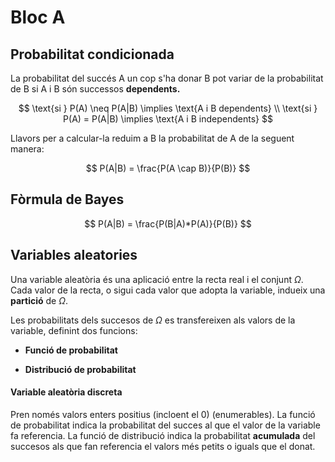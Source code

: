 # Bloc A

## Probabilitat condicionada

La probabilitat del succés A un cop s'ha donar B pot variar de la probabilitat de B si A i B són successos **dependents.**

$$
\text{si } P(A) \neq P(A|B) \implies \text{A i B dependents} \\
\text{si } P(A) = P(A|B)  \implies \text{A i B independents}
$$

Llavors per a calcular-la reduim a B la probabilitat de A de la seguent manera:

$$
P(A|B) = \frac{P(A \cap B)}{P(B)}
$$

## Fòrmula de Bayes

$$
P(A|B) = \frac{P(B|A)*P(A)}{P(B)}
$$

## Variables aleatories

Una variable aleatòria és una aplicació entre la recta real i el conjunt $\Omega$. Cada valor de la recta, o sigui cada valor que adopta la variable, indueix una **partició** de $\Omega$.

Les probabilitats dels succesos de $\Omega$ es transfereixen als valors de la variable, definint dos funcions:

+ **Funció de probabilitat**

+ **Distribució de probabilitat** 

#### Variable aleatòria discreta

Pren només valors enters positius (incloent el 0) (enumerables). La funció de probabilitat indica la probabilitat del succes al que el valor de la variable fa referencia. La funció de distribució indica la probabilitat **acumulada** del succesos als que fan referencia el valors més petits o iguals que el donat.
